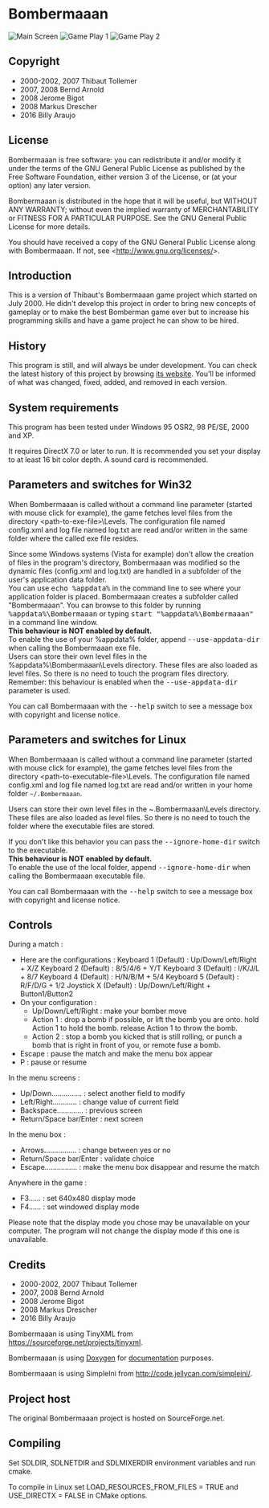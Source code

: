 # Bombermaaan

![Main Screen](https://raw.githubusercontent.com/billyaraujo/bombermaaan/master/screenshots/ss01.png) ![Game Play 1](https://raw.githubusercontent.com/billyaraujo/bombermaaan/master/screenshots/ss02.png) ![Game Play 2](https://raw.githubusercontent.com/billyaraujo/bombermaaan/master/screenshots/ss03.png)

## Copyright

- 2000-2002, 2007 Thibaut Tollemer
- 2007, 2008 Bernd Arnold
- 2008 Jerome Bigot
- 2008 Markus Drescher
- 2016 Billy Araujo

## License

Bombermaaan is free software: you can redistribute it and/or modify
it under the terms of the GNU General Public License as published by
the Free Software Foundation, either version 3 of the License, or
(at your option) any later version.

Bombermaaan is distributed in the hope that it will be useful,
but WITHOUT ANY WARRANTY; without even the implied warranty of
MERCHANTABILITY or FITNESS FOR A PARTICULAR PURPOSE.  See the
GNU General Public License for more details.

You should have received a copy of the GNU General Public License
along with Bombermaaan.  If not, see &lt;http://www.gnu.org/licenses/&gt;.
	
## Introduction

This is a version of Thibaut's Bombermaaan game project
which started on July 2000. He didn't develop this
project in order to bring new concepts of gameplay
or to make the best Bomberman game ever but to
increase his programming skills and have a game
project he can show to be hired.

## History

This program is still, and will always be under 
development. You can check the latest history of 
this project by browsing <a href="http://bombermaaan.sourceforge.net/">its website</a>. You'll be 
informed of what was changed, fixed, added, and 
removed in each version.

## System requirements

This program has been tested under Windows 95 OSR2, 98 PE/SE, 2000 and XP.

It requires DirectX 7.0 or later to run. It is
recommended you set your display to at least
16 bit color depth. A sound card is recommended.

## Parameters and switches for Win32

When Bombermaaan is called without a command line parameter (started with mouse click for example),
the game fetches level files from the directory &lt;path-to-exe-file&gt;\Levels. The configuration
file named config.xml and log file named log.txt are read and/or written in the same folder where
the called exe file resides.

Since some Windows systems (Vista for example) don't allow the creation of files in the program's
directory, Bombermaaan was modified so the dynamic files (config.xml and log.txt) are handled
in a subfolder of the user's application data folder.<br />
You can use <kbd>echo %appdata%</kbd> in the command line to see where your application folder is
placed. Bombermaaan creates a subfolder called &quot;Bombermaaan&quot;. You can browse to this folder by
running <kbd>%appdata%\Bombermaaan</kbd> or typing <kbd>start &quot;%appdata%\Bombermaaan&quot;</kbd>
in a command line window.<br />
<strong>This behaviour is NOT enabled by default.</strong><br />
To enable the use of your %appdata% folder, append <kbd>--use-appdata-dir</kbd> when calling the
Bombermaaan exe file.<br />
Users can store their own level files in the %appdata%\Bombermaaan\Levels directory. These files
are also loaded as level files. So there is no need to touch the program files directory. Remember:
this behaviour is enabled when the <kbd>--use-appdata-dir</kbd> parameter is used.

You can call Bombermaaan with the <kbd>--help</kbd> switch to see a message box with copyright and license notice.

## Parameters and switches for Linux

When Bombermaaan is called without a command line parameter (started with mouse click for example),
the game fetches level files from the directory &lt;path-to-executable-file&gt;\Levels. The configuration
file named config.xml and log file named log.txt are read and/or written in your home folder <code>~/.Bombermaaan</code>.

Users can store their own level files in the ~\.Bombermaaan\Levels directory. These files
are also loaded as level files. So there is no need to touch the folder where the executable files are stored.

If you don't like this behavior you can pass the <kbd>--ignore-home-dir</kbd> switch to the executable.<br />
<strong>This behaviour is NOT enabled by default.</strong><br />
To enable the use of the local folder, append <kbd>--ignore-home-dir</kbd> when calling the
Bombermaaan executable file.

You can call Bombermaaan with the <kbd>--help</kbd> switch to see a message box with copyright and license notice.

## Controls

During a match :
- Here are the configurations :
  Keyboard 1 (Default) : Up/Down/Left/Right + X/Z
  Keyboard 2 (Default) : 8/5/4/6 + Y/T
  Keyboard 3 (Default) : I/K/J/L + 8/7
  Keyboard 4 (Default) : H/N/B/M + 5/4
  Keyboard 5 (Default) : R/F/D/G + 1/2
  Joystick X (Default) : Up/Down/Left/Right + Button1/Button2
- On your configuration :
  - Up/Down/Left/Right : make your bomber move
  - Action 1 : drop a bomb if possible,
               or lift the bomb you are onto.
               hold Action 1 to hold the bomb.
               release Action 1 to throw the bomb.
  - Action 2 : stop a bomb you kicked that is still rolling,
               or punch a bomb that is right in front of you,
               or remote fuse a bomb.
- Escape : pause the match and make the menu box appear
- P : pause or resume

In the menu screens :
- Up/Down............... : select another field to modify
- Left/Right............ : change value of current field
- Backspace............. : previous screen
- Return/Space bar/Enter : next screen

In the menu box :
- Arrows................ : change between yes or no
- Return/Space bar/Enter : validate choice
- Escape................ : make the menu box disappear and resume the match

Anywhere in the game :
- F3...... : set 640x480 display mode
- F4...... : set windowed display mode

Please note that the display mode you chose may
be unavailable on your computer. The program will
not change the display mode if this one is
unavailable.

## Credits

- 2000-2002, 2007 Thibaut Tollemer
- 2007, 2008 Bernd Arnold
- 2008 Jerome Bigot
- 2008 Markus Drescher
- 2016 Billy Araujo

Bombermaaan is using TinyXML from <a href="https://sourceforge.net/projects/tinyxml">https://sourceforge.net/projects/tinyxml</a>.

Bombermaaan is using <a href="http://www.doxygen.org/index.html">Doxygen</a> for <a href="http://bombermaaan.sourceforge.net/doxydoc/html/">documentation</a> purposes.

Bombermaaan is using SimpleIni from <a href="http://code.jellycan.com/simpleini/">http://code.jellycan.com/simpleini/</a>.

## Project host

The original Bombermaaan project is hosted on SourceForge.net. 

## Compiling

Set SDLDIR, SDLNETDIR and SDLMIXERDIR environment variables and run cmake.

To compile in Linux set LOAD_RESOURCES_FROM_FILES = TRUE and USE_DIRECTX = FALSE in CMake options.




